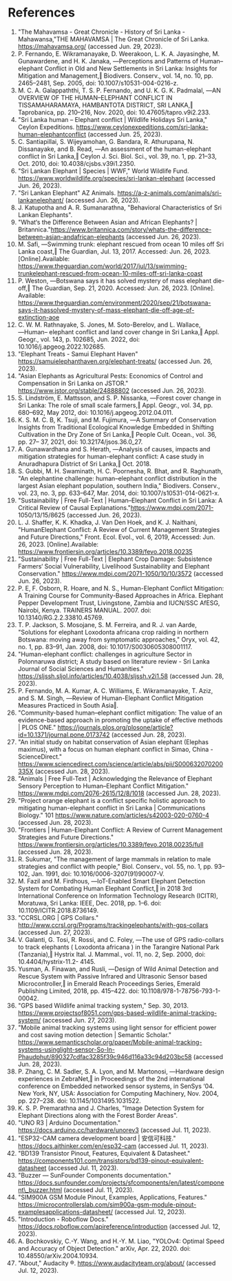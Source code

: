 # References

1. "The Mahavamsa - Great Chronicle - History of Sri Lanka - Mahawansa,"THE MAHAVAMSA | The Great Chronicle of Sri Lanka. https://mahavamsa.org/ (accessed Jun. 29, 2023).
2. P. Fernando, E. Wikramanayake, D. Weerakoon, L. K. A. Jayasinghe, M. Gunawardene, and H. K. Janaka, ―Perceptions and Patterns of Human–elephant Conflict in Old and New Settlements in Sri Lanka: Insights for Mitigation and Management,‖ Biodivers. Conserv., vol. 14, no. 10, pp. 2465–2481, Sep. 2005, doi: 10.1007/s10531-004-0216-z.
3. M. C. A. Galappaththi, T. S. P. Fernando, and U. K. G. K. Padmalal, ―AN OVERVIEW OF THE HUMAN–ELEPHANT CONFLICT IN TISSAMAHARAMAYA, HAMBANTOTA DISTRICT, SRI LANKA,‖ Taprobanica, pp. 210–216, Nov. 2020, doi: 10.47605/tapro.v9i2.233.
4. "Sri Lanka human – Elephant conflict | Wildlife Holidays Sri Lanka," Ceylon Expeditions. https://www.ceylonexpeditions.com/sri-lanka-human-elephantconflict (accessed Jun. 25, 2023).
5. C. Santiapillai, S. Wijeyamohan, G. Bandara, R. Athurupana, N. Dissanayake, and B. Read, ―An assessment of the human-elephant conflict in Sri Lanka,‖ Ceylon J. Sci. Biol. Sci., vol. 39, no. 1, pp. 21–33, Oct. 2010, doi: 10.4038/cjsbs.v39i1.2350.
6. "Sri Lankan Elephant | Species | WWF," World Wildlife Fund. https://www.worldwildlife.org/species/sri-lankan-elephant (accessed Jun. 26, 2023).
7. "Sri Lankan Elephant" AZ Animals. https://a-z-animals.com/animals/sri-lankanelephant/ (accessed Jun. 26, 2023).
8. J. Katupotha and A. R. Sumanarathna, "Behavioral Characteristics of Sri Lankan Elephants".
9. "What‘s the Difference Between Asian and African Elephants? | Britannica."https://www.britannica.com/story/whats-the-difference-between-asian-andafrican-elephants (accessed Jun. 26, 2023).
10. M. Safi, ―Swimming trunk: elephant rescued from ocean 10 miles off Sri Lanka coast,‖ The Guardian, Jul. 13, 2017. Accessed: Jun. 26, 2023. \[Online].Available: https://www.theguardian.com/world/2017/jul/13/swimming-trunkelephant-rescued-from-ocean-10-miles-off-sri-lanka-coast
11. P. Weston, ―Botswana says it has solved mystery of mass elephant die-off,‖ The Guardian, Sep. 21, 2020. Accessed: Jun. 26, 2023. \[Online]. Available: https://www.theguardian.com/environment/2020/sep/21/botswana-says-it-hassolved-mystery-of-mass-elephant-die-off-age-of-extinction-aoe
12. C. W. M. Rathnayake, S. Jones, M. Soto-Berelov, and L. Wallace, ―Human– elephant conflict and land cover change in Sri Lanka,‖ Appl. Geogr., vol. 143, p. 102685, Jun. 2022, doi: 10.1016/j.apgeog.2022.102685.
13. "Elephant Treats - Samui Elephant Haven" https://samuielephanthaven.org/elephant-treats/ (accessed Jun. 26, 2023).
14. "Asian Elephants as Agricultural Pests: Economics of Control and Compensation in Sri Lanka on JSTOR." https://www.jstor.org/stable/24888802 (accessed Jun. 26, 2023).
15. S. Lindström, E. Mattsson, and S. P. Nissanka, ―Forest cover change in Sri Lanka: The role of small scale farmers,‖ Appl. Geogr., vol. 34, pp. 680–692, May 2012, doi: 10.1016/j.apgeog.2012.04.011.
16. K. S. M. C. B, K. Tsuji, and M. Fujimura, ―A Summary of Conservation Insights from Traditional Ecological Knowledge Embedded in Shifting Cultivation in the Dry Zone of Sri Lanka,‖ People Cult. Ocean., vol. 36, pp. 27– 37, 2021, doi: 10.32174/jsos.36.0\_27.
17. A. Gunawardhana and S. Herath, ―Analysis of causes, impacts and mitigation strategies for human-elephant conflict: A case study in Anuradhapura District of Sri Lanka,‖ Oct. 2018.
18. S. Gubbi, M. H. Swaminath, H. C. Poornesha, R. Bhat, and R. Raghunath, "An elephantine challenge: human–elephant conflict distribution in the largest Asian elephant population, southern India," Biodivers. Conserv., vol. 23, no. 3, pp. 633–647, Mar. 2014, doi: 10.1007/s10531-014-0621-x.
19. "Sustainability | Free Full-Text | Human–Elephant Conflict in Sri Lanka: A Critical Review of Causal Explanations."https://www.mdpi.com/2071- 1050/13/15/8625 (accessed Jun. 26, 2023).
20. L. J. Shaffer, K. K. Khadka, J. Van Den Hoek, and K. J. Naithani, "HumanElephant Conflict: A Review of Current Management Strategies and Future Directions," Front. Ecol. Evol., vol. 6, 2019, Accessed: Jun. 26, 2023. \[Online].Available: https://www.frontiersin.org/articles/10.3389/fevo.2018.00235
21. "Sustainability | Free Full-Text | Elephant Crop Damage: Subsistence Farmers‘ Social Vulnerability, Livelihood Sustainability and Elephant Conservation." https://www.mdpi.com/2071-1050/10/10/3572 (accessed Jun. 26, 2023).
22. P. E, F. Osborn, R. Hoare, and N. S., Human-Elephant Conflict Mitigation: A Training Course for Community-Based Approaches in Africa. Elephant Pepper Development Trust, Livingstone, Zambia and IUCN/SSC AfESG, Nairobi, Kenya. TRAINERS MANUAL. 2007. doi: 10.13140/RG.2.2.33810.45769.
23. T. P. Jackson, S. Mosojane, S. M. Ferreira, and R. J. van Aarde, "Solutions for elephant Loxodonta africana crop raiding in northern Botswana: moving away from symptomatic approaches," Oryx, vol. 42, no. 1, pp. 83–91, Jan. 2008, doi: 10.1017/S0030605308001117.
24. "Human-elephant conflict: challenges in agriculture Sector in Polonnaruwa district; A study based on literature review - Sri Lanka Journal of Social Sciences and Humanities." https://sljssh.sljol.info/articles/10.4038/sljssh.v2i1.58 (accessed Jun. 28, 2023).
25. P. Fernando, M. A. Kumar, A. C. Williams, E. Wikramanayake, T. Aziz, and S. M. Singh, ―Review of Human-Elephant Conflict Mitigation Measures Practiced in South Asia‖.
26. "Community-based human–elephant conflict mitigation: The value of an evidence-based approach in promoting the uptake of effective methods | PLOS ONE." https://journals.plos.org/plosone/article?id=10.1371/journal.pone.0173742 (accessed Jun. 28, 2023).
27. "An initial study on habitat conservation of Asian elephant (Elephas maximus), with a focus on human elephant conflict in Simao, China - ScienceDirect." https://www.sciencedirect.com/science/article/abs/pii/S000632070200335X (accessed Jun. 28, 2023).
28. "Animals | Free Full-Text | Acknowledging the Relevance of Elephant Sensory Perception to Human–Elephant Conflict Mitigation." https://www.mdpi.com/2076-2615/12/8/1018 (accessed Jun. 28, 2023).
29. "Project orange elephant is a conflict specific holistic approach to mitigating human-elephant conflict in Sri Lanka | Communications Biology." 101 https://www.nature.com/articles/s42003-020-0760-4 (accessed Jun. 28, 2023).
30. "Frontiers | Human-Elephant Conflict: A Review of Current Management Strategies and Future Directions." https://www.frontiersin.org/articles/10.3389/fevo.2018.00235/full (accessed Jun. 28, 2023).
31. R. Sukumar, "The management of large mammals in relation to male strategies and conflict with people,"  Biol. Conserv., vol. 55, no. 1, pp. 93–102, Jan. 1991, doi: 10.1016/0006-3207(91)90007-V.
32. M. Fazil and M. Firdhous, ―IoT-Enabled Smart Elephant Detection System for Combating Human Elephant Conflict,‖ in 2018 3rd International Conference on Information Technology Research (ICITR), Moratuwa, Sri Lanka: IEEE, Dec. 2018, pp. 1–6. doi: 10.1109/ICITR.2018.8736149.
33. "CCRSL.ORG | GPS Collars." http://www.ccrsl.org/Programs/trackingelephants/with-gps-collars (accessed Jun. 27, 2023).
34. V. Galanti, G. Tosi, R. Rossi, and C. Foley, ―The use of GPS radio-collars to track elephants ( Loxodonta africana ) in the Tarangire National Park (Tanzania),‖ Hystrix Ital. J. Mammal., vol. 11, no. 2, Sep. 2000, doi: 10.4404/hystrix-11.2- 4145.
35. Yusman, A. Finawan, and Rusli, ―Design of Wild Animal Detection and Rescue System with Passive Infrared and Ultrasonic Sensor based Microcontroller,‖ in Emerald Reach Proceedings Series, Emerald Publishing Limited, 2018, pp. 415–422. doi: 10.1108/978-1-78756-793-1-00042.
36. "GPS based Wildlife animal tracking system,"  Sep. 30, 2013. https://www.projectsof8051.com/gps-based-wildlife-animal-tracking-system/ (accessed Jun. 27, 2023).
37. "Mobile animal tracking systems using light sensor for efficient power and cost saving motion detection | Semantic Scholar." https://www.semanticscholar.org/paper/Mobile-animal-tracking-systems-usinglight-sensor-So-In-Phaudphut/890327cdfac3285f39c946d116a33c94d203bc58 (accessed Jun. 28, 2023).
38. P. Zhang, C. M. Sadler, S. A. Lyon, and M. Martonosi, ―Hardware design experiences in ZebraNet,‖ in Proceedings of the 2nd international conference on Embedded networked sensor systems, in SenSys ‘04. New York, NY, USA: Association for Computing Machinery, Nov. 2004, pp. 227–238. doi: 10.1145/1031495.1031522.
39. K. S. P. Premarathna and J. Charles, "Image Detection System for Elephant Directions along with the Forest Border Areas".
40. "UNO R3 | Arduino Documentation." https://docs.arduino.cc/hardware/unorev3 (accessed Jul. 11, 2023).
41. "ESP32-CAM camera development board | 安信可科技." https://docs.aithinker.com/en/esp32-cam (accessed Jul. 11, 2023).
42. "BD139 Transistor Pinout, Features, Equivalent & Datasheet." https://components101.com/transistors/bd139-pinout-equivalent-datasheet (accessed Jul. 11, 2023).
43. "Buzzer — SunFounder Components documentation." https://docs.sunfounder.com/projects/sfcomponents/en/latest/component\_buzzer.html (accessed Jul. 11, 2023).
44. "SIM900A GSM Module Pinout, Examples, Applications, Features." https://microcontrollerslab.com/sim900a-gsm-module-pinout-examplesapplications-datasheet/ (accessed Jul. 12, 2023).
45. "Introduction - Roboflow Docs." https://docs.roboflow.com/apireference/introduction (accessed Jul. 12, 2023).
46. A. Bochkovskiy, C.-Y. Wang, and H.-Y. M. Liao, "YOLOv4: Optimal Speed and Accuracy of Object Detection." arXiv, Apr. 22, 2020. doi: 10.48550/arXiv.2004.10934.
47. "About," Audacity ®. https://www.audacityteam.org/about/ (accessed Jul. 12, 2023).
